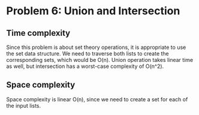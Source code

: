 # Problem 6: Union and Intersection
## Time complexity
Since this problem is about set theory operations, it is appropriate to use the set data structure.
We need to traverse both lists to create the corresponding sets, which would be O(n).
Union operation takes linear time as well, but intersection has a worst-case complexity of O(n^2).
## Space complexity
Space complexity is linear O(n), since we need to create a set for each of the input lists.